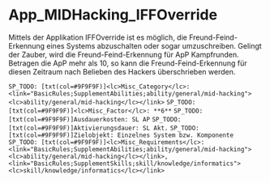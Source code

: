 # App_MIDHacking_IFFOverride

Mittels der Applikation IFFOverride ist es möglich, die Freund-Feind-Erkennung eines Systems abzuschalten oder sogar umzuschreiben. Gelingt der Zauber, wird die Freund-Feind-Erkennung für ApP Kampfrunden. Betragen die ApP mehr als 10, so kann die Freund-Feind-Erkennung für diesen Zeitraum nach Belieben des Hackers überschrieben werden.

`SP_TODO: [txt(col=#9F9F9F)]<lc>Misc_Category</lc>: <link="BasicRules;SupplementAbilities;ability/general/mid-hacking"><lc>ability/general/mid-hacking</lc></link>`
`SP_TODO: [txt(col=#9F9F9F)]<lc>Misc_Factor</lc>: **6**`
`SP_TODO: [txt(col=#9F9F9F)]Ausdauerkosten: SL AP`
`SP_TODO: [txt(col=#9F9F9F)]Aktivierungsdauer: SL Akt.`
`SP_TODO: [txt(col=#9F9F9F)]Zielobjekt: Einzelnes System bzw. Komponente`
`SP_TODO: [txt(col=#9F9F9F)]<lc>Misc_Requirements</lc>: <link="BasicRules;SupplementAbilities;ability/general/mid-hacking"><lc>ability/general/mid-hacking</lc></link>, <link="BasicRules;SupplementSkills;skill/knowledge/informatics"><lc>skill/knowledge/informatics</lc></link>`